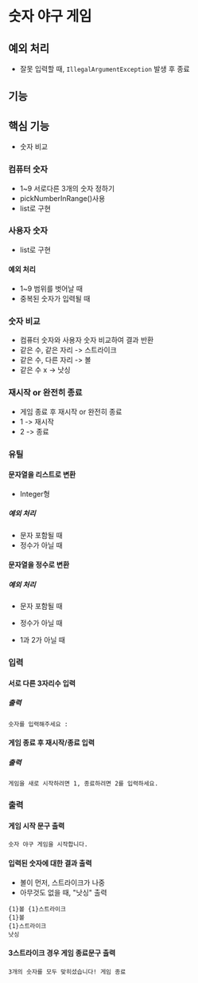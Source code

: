 # 숫자 야구 게임
## 예외 처리
- 잘못 입력할 때, `IllegalArgumentException` 발생 후 종료
## 기능

## 핵심 기능 
- 숫자 비교

### 컴퓨터 숫자
- 1~9 서로다른 3개의 숫자 정하기
- pickNumberInRange()사용
- list로 구현

### 사용자 숫자
- list로 구현
#### 예외 처리
- 1~9 범위를 벗어날 때
- 중복된 숫자가 입력될 때
 
### 숫자 비교
- 컴퓨터 숫자와 사용자 숫자 비교하여 결과 반환
- 같은 수, 같은 자리 -> 스트라이크
- 같은 수, 다른 자리 -> 볼
- 같은 수 x -> 낫싱

### 재시작 or 완전히 종료
- 게임 종료 후 재시작 or 완전히 종료
- 1 -> 재시작
- 2 -> 종료

### 유틸
#### 문자열을 리스트로 변환
- Integer형
##### 예외 처리
- 문자 포함될 때
- 정수가 아닐 때

#### 문자열을 정수로 변환
##### 예외 처리
- 문자 포함될 때
- 정수가 아닐 때

- 1과 2가 아닐 때

### 입력
#### 서로 다른 3자리수 입력
##### 출력
```
숫자를 입력해주세요 :
```

#### 게임 종료 후 재시작/종료 입력
##### 출력
```
게임을 새로 시작하려면 1, 종료하려면 2를 입력하세요.
```


### 출력
#### 게임 시작 문구 출력
```
숫자 야구 게임을 시작합니다.
```
#### 입력된 숫자에 대한 결과 출력
- 볼이 먼저, 스트라이크가 나중
- 아무것도 없을 때, "낫싱" 출력
```
{1}볼 {1}스트라이크
{1}볼
{1}스트라이크
낫싱
```
#### 3스트라이크 경우 게임 종료문구 출력
```
3개의 숫자를 모두 맞히셨습니다! 게임 종료
```
